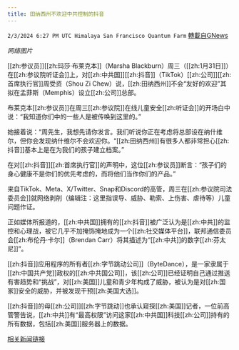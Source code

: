 ```yaml
---
title: 田纳西州不欢迎中共控制的抖音
---
```

`2/3/2024 6:27 PM UTC Himalaya San Francisco Quantum Farm` [轉載自GNews](https://gnews.org/articles/2279460)

*网络图片*

[[zh:参议员]][[zh:玛莎·布莱克本]]（Marsha Blackburn）周三（[[zh:1月31日]]）在[[zh:参议院听证会]]上，对[[zh:中共国]][[zh:抖音]]（TikTok）[[zh:公司]][[zh:首席执行官]]周受资（Shou Zi Chew）说，[[zh:田纳西州]]不会“友好的欢迎”其拟在孟菲斯（Memphis）设立[[zh:公司]]总部。

布莱克本[[zh:参议员]]在周三[[zh:参议院]]在线儿童安全[[zh:听证会]]的开场白中说：“我知道你们中的一些人是被传唤到这里的。”

她接着说：“周先生，我想先请你发言。我们听说你正在考虑将总部设在纳什维尔，但你会发现纳什维尔不会欢迎你。“[[zh:田纳西州]]有很多人都非常担心[[zh:抖音]]基本上是在为我们的孩子建立档案。”

在对[[zh:抖音]][[zh:首席执行官]]的声明中，这位[[zh:参议员]]断言：“孩子们的身心健康不是你们的优先考虑的，而将他们当作你们的产品。”

来自TikTok、Meta、X/Twitter、Snap和Discord的高管，周三在[[zh:参议院司法委员会]]就网络剥削（编辑注：这里指误导、威胁、勒索、上伤害、虐待等）儿童问题作证。

正如媒体所报道的，[[zh:中共国]]拥有的[[zh:抖音]]被广泛认为是[[zh:中共]]的监控和心理战，被它几乎不加掩饰掩地成为一个[[zh:社交媒体平台]]，联邦通信委员会[[zh:布伦丹·卡尔]]（Brendan Carr）将其描述为“[[zh:中共]]的数字[[zh:芬太尼]]”。

[[zh:抖音]]应用程序的所有者[[zh:字节跳动公司]]（ByteDance），是一家隶属于[[zh:中国共产党]]政权的[[zh:中共国公司]]，该[[zh:公司]]已经证明自己通过推送有害趋势和“挑战”，对[[zh:美国]]儿童和青少年构成了威胁，被认为是对[[zh:国家]]安全的威胁，并被发现干预[[zh:美国大选]]。

[[zh:抖音]]的母[[zh:公司]][[zh:字节跳动]]也承认窥探[[zh:美国]]记者，一位前高管警告说，[[zh:中共]]有“最高权限”访问这家[[zh:中共国]]科技[[zh:公司]]持有的所有数据，包括[[zh:美国]]服务器上的数据。

[相关新闻链接](https://www.breitbart.com/tech/2024/02/01/marsha-blackburn-tells-tiktok-ceo-his-chinese-psyop-company-is-not-welcome-in-tennessee/)

